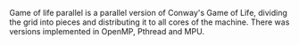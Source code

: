 Game of life parallel is a parallel version of Conway's Game of Life, dividing the grid into pieces and distributing it to all cores of the machine.
There was versions implemented in OpenMP, Pthread and MPU.
